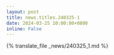 ```yaml
---
layout: post
title: news.titles.240325-1
date: 2024-03-25 10:00:00+0800
inline: False
---
```


{% translate_file _news/240325_1.md %}

